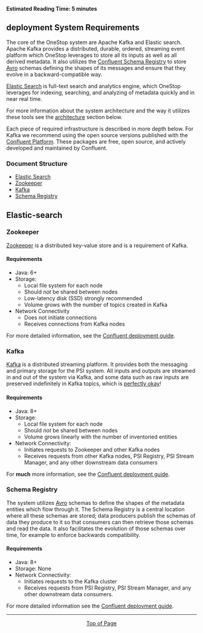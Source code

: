 **Estimated Reading Time: 5 minutes**

## deployment System Requirements
The core of the OneStop system are Apache Kafka and Elastic search. 
Apache Kafka provides a distributed, durable, ordered, streaming event platform
which OneStop leverages to store all its inputs as well as all derived metadata. It also utilizes the
[Confluent Schema Registry](https://docs.confluent.io/current/schema-registry/docs/index.html) to store
[Avro](https://avro.apache.org/docs/current/) schemas defining the shapes of its messages and ensure that they evolve
in a backward-compatible way.

[Elastic Search](https://www.elastic.co/guide/index.html) is full-text search and analytics engine, which OneStop leverages for indexing, searching, and analyzing of metadata quickly and in near real time.

For more information about the system architecture and the way it utilizes these tools see the [architecture](#architectural-background) section below.

Each piece of required infrastructure is described in more depth below. For Kafka we recommend using the
open source versions published with the [Confluent Platform](https://docs.confluent.io/current/platform.html#what-is-included-in-cp).
These packages are free, open source, and actively developed and maintained by Confluent.

### Document Structure
* [Elastic Search](#elastic-search)
* [Zookeeper](#zookeeper)
* [Kafka](#kafka)
* [Schema Registry](#schema-registry)


## Elastic-search 

### Zookeeper
[Zookeeper](http://zookeeper.apache.org/) is a distributed key-value store and is a requirement of Kafka.
#### Requirements
- Java: 6+
- Storage:
    - Local file system for each node
    - Should *not* be shared between nodes
    - Low-latency disk (SSD) strongly recommended
    - Volume grows with the number of topics created in Kafka
- Network Connectivity
    - Does not initiate connections
    - Receives connections from Kafka nodes

For more detailed information, see the [Confluent deployment guide](https://docs.confluent.io/current/zookeeper/deployment.html).

### Kafka
[Kafka](https://kafka.apache.org/) is a distributed streaming platform. It provides both the messaging and primary storage
for the PSI system. All inputs and outputs are streamed in and out of the system via Kafka, and some data such as raw
inputs are preserved indefinitely in Kafka topics, which is [perfectly okay](https://www.confluent.io/blog/okay-store-data-apache-kafka/)!
#### Requirements
- Java: 8+
- Storage:
    - Local file system for each node
    - Should *not* be shared between nodes
    - Volume grows linearly with the number of inventoried entities
- Network Connectivity:
    - Initiates requests to Zookeeper and other Kafka nodes
    - Receives requests from other Kafka nodes, PSI Registry, PSI Stream Manager, and any other downstream data consumers

For **much** more information, see the [Confluent deployment guide](https://docs.confluent.io/current/kafka/deployment.html).

### Schema Registry
The system utilizes [Avro](https://avro.apache.org/docs/current/) schemas to define the shapes of the metadata
entities which flow through it. The Schema Registry is a central location where all these schemas are stored; data
producers publish the schemas of data they produce to it so that consumers can then retrieve those schemas and read
the data. It also facilitates the evolution of those schemas over time, for example to enforce backwards compatibility.
#### Requirements
- Java: 8+
- Storage: None
- Network Connectivity:
    - Initiates requests to the Kafka cluster
    - Receives requests from PSI Registry, PSI Stream Manager, and any other downstream data consumers.
    
For more detailed information see the [Confluent deployment guide](https://docs.confluent.io/current/schema-registry/docs/deployment.html).

<hr>
<div align="center"><a href="#">Top of Page</a></div>
